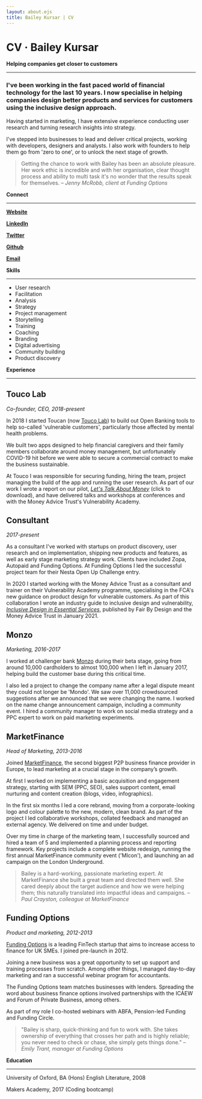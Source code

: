```yaml
---
layout: about.ejs
title: Bailey Kursar | CV
---
```


# CV · Bailey Kursar

**Helping companies get closer to customers**

---

### I've been working in the fast paced world of financial technology for the last 10 years. I now specialise in helping companies design better products and services for customers using the inclusive design approach.

Having started in marketing, I have extensive experience conducting user research and turning research insights into strategy.

I've stepped into businesses to lead and deliver critical projects, working with developers, designers and analysts. I also work with founders to help them go from 'zero to one', or to unlock the next stage of growth.

> Getting the chance to work with Bailey has been an absolute pleasure.
Her work ethic is incredible and with her organisation, clear thought process and ability to multi task it's no wonder that the results speak for themselves.
*– Jenny McRobb, client at Funding Options*

**Connect**

---

[**Website**](http://bailey.work)

[**LinkedIn**](https://www.linkedin.com/in/baileykursar/)

[**Twitter**](https://twitter.com/baileytalks)

[**Github**](https://github.com/baileytalks)

[**Email**](mailto:bailey@bailey.work)

**Skills**

---

- User research
- Facilitation
- Analysis
- Strategy
- Project management
- Storytelling
- Training
- Coaching
- Branding
- Digital advertising
- Community building
- Product discovery

**Experience**

---

## Touco Lab

*Co-founder, CEO, 2018-present*

In 2018 I started Toucan (now [Touco Lab](http://usetouco.com)) to build out Open Banking tools to help so-called 'vulnerable customers', particularly those affected by mental health problems.

We built two apps designed to help financial caregivers and their family members collaborate around money management, but unfortunately COVID-19 hit before we were able to secure a commercial contract to make the business sustainable.

At Touco I was responsible for securing funding, hiring the team, project managing the build of the app and running the user research. As part of our work I wrote a report on our pilot, *[Let's Talk About Money](http://drive.google.com/uc?export=download&id=1d2vIgR8gc_isyK4j0rwahKeEalMoIXIP)* (click to download), and have delivered talks and workshops at conferences and with the Money Advice Trust's Vulnerability Academy.

## Consultant

*2017-present*

As a consultant I've worked with startups on product discovery, user research and on implementation, shipping new products and features, as well as early stage marketing strategy work. Clients have included Zopa, Autopaid and Funding Options. At Funding Options I led the successful project team for their Nesta Open Up Challenge entry.

In 2020 I started working with the Money Advice Trust as a consultant and trainer on their Vulnerability Academy programme, specialising in the FCA's new guidance on product design for vulnerable customers. As part of this collaboration I wrote an industry guide to inclusive design and vulnerability, [*Inclusive Design in Essential Services*](https://fairbydesign.com/wp-content/uploads/2021/01/Inclusive-Design-Firms-Guide-Final.pdf), published by Fair By Design and the Money Advice Trust in January 2021.

## Monzo

*Marketing, 2016-2017*

I worked at challenger bank [Monzo](http://monzo.com) during their beta stage, going from around 10,000 cardholders to almost 100,000 when I left in January 2017, helping build the customer base during this critical time.

I also led a project to change the company name after a legal dispute meant they could not longer be 'Mondo'. We saw over 11,000 crowdsourced suggestions after we announced that we were changing the name. I worked on the name change announcement campaign, including a community event. I hired a community manager to work on social media strategy and a PPC expert to work on paid marketing experiments.

## MarketFinance

*Head of Marketing, 2013-2016*

Joined [MarketFinance](https://marketfinance.com/), the second biggest P2P business finance provider in Europe, to lead marketing at a crucial stage in the company’s growth.

At first I worked on implementing a basic acquisition and engagement strategy, starting with SEM (PPC, SEO), sales support content, email nurturing and content creation (blogs, video, infographics).

In the first six months I led a core rebrand, moving from a corporate-looking logo and colour palette to the new, modern, clean brand. As part of the project I led collaborative workshops, collated feedback and managed an external agency. We delivered on time and under budget.

Over my time in charge of the marketing team, I successfully sourced and hired a team of 5 and implemented a planning process and reporting framework. Key projects include a complete website redesign, running the first annual MarketFinance community event ('MIcon'), and launching an ad campaign on the London Underground.

> Bailey is a hard-working, passionate marketing expert. At MarketFinance she built a great team and directed them well. She cared deeply about the target audience and how we were helping them; this naturally translated into impactful ideas and campaigns.
*– Paul Crayston, colleague at MarketFinance*

## Funding Options

*Product and marketing, 2012-2013*

[Funding Options](http://fundingoptions.com) is a leading FinTech startup that aims to increase access to finance for UK SMEs. I joined pre-launch in 2012.

Joining a new business was a great opportunity to set up support and training processes from scratch. Among other things, I managed day-to-day marketing and ran a successful webinar program for accountants.

The Funding Options team matches businesses with lenders. Spreading the word about business finance options involved partnerships with the ICAEW and Forum of Private Business, among others.

As part of my role I co-hosted webinars with ABFA, Pension-led Funding and Funding Circle.

> "Bailey is sharp, quick-thinking and fun to work with.
She takes ownership of everything that crosses her path and is highly reliable; you never need to check or chase, she simply gets things done."
– *Emily Trant, manager at Funding Options*

**Education**

---

University of Oxford, BA (Hons) English Literature, 2008

Makers Academy, 2017 (Coding bootcamp)
